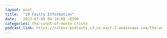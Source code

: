 ```yaml
---
layout: post
title:  "19 Faulty Information"
date:   2023-07-09 06:19:00 -0500
categories: the-count-of-monte-cristo
podcast_link: https://nilbus-podcasts.s3.us-east-2.amazonaws.com/the-well-trained-mind/The%20Count%20of%20Monte%20Cristo/19%20Faulty%20Information.mp3
---
```

